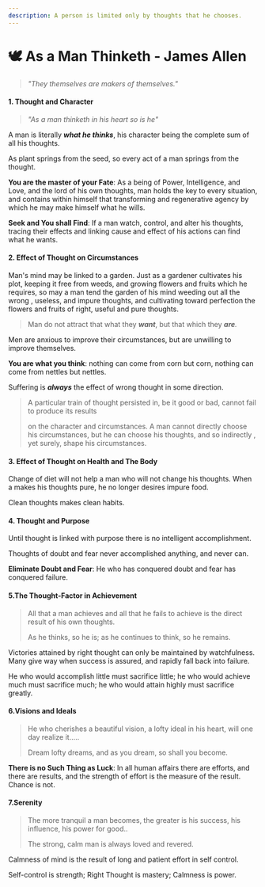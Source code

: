 ```yaml
---
description: A person is limited only by thoughts that he chooses.
---
```


# 🕊 As a Man Thinketh - James Allen

> _"They themselves are makers of themselves."_

#### 1. Thought and Character

> _"As a man thinketh in his heart so is he"_

A man is literally _**what he thinks**_, his character being the complete sum of all his thoughts.

As plant springs from  the seed, so every act of a man springs from the thought.

**You are the master of your Fate**:   As a being of Power, Intelligence, and Love, and the lord of his                 own thoughts, man holds the key to every situation, and  contains within himself that transforming and regenerative agency by which he may make himself what he wills.

**Seek and You shall Find**: If a man watch, control, and alter his thoughts, tracing their effects and linking cause and effect of his actions can find what he wants.

#### 2. Effect of Thought on Circumstances

Man's mind may be linked to a garden. Just as a gardener cultivates his plot, keeping it free from weeds, and growing flowers and fruits which he requires, so may a man tend the garden of his mind weeding out all the wrong , useless, and impure thoughts, and cultivating toward perfection the flowers and fruits of right, useful and pure thoughts.

> Man do not attract that what they _**want**_, but that which they _**are**._

&#x20;Men are anxious to improve their circumstances, but are unwilling to improve themselves.

**You are what you think**: nothing can come from corn but corn, nothing can come from nettles but nettles.

Suffering is _**always**_ the effect of wrong thought in some direction.

> A particular train of thought persisted in, be it good or bad, cannot fail to produce its results
>
> on the character and circumstances. A man cannot directly choose his circumstances, but he can choose his thoughts, and so indirectly , yet surely, shape his circumstances.

#### 3. Effect of Thought on Health and The Body

Change of diet will not help a man who will not change his thoughts. When a makes his thoughts pure, he no longer desires impure food.

Clean thoughts makes clean habits.&#x20;

#### 4. Thought and Purpose

Until thought is linked with purpose there is no intelligent accomplishment.

Thoughts of doubt and fear never accomplished anything, and never can.

**Eliminate Doubt and Fear**: He who has conquered doubt and fear has conquered failure.

#### 5.The Thought-Factor in Achievement

> All that a man achieves and all that he fails to achieve is the direct result of his own thoughts.
>
> As he thinks, so he is; as he continues  to think, so he remains.

Victories attained by right thought can only be maintained by watchfulness. Many give way when success is assured, and rapidly fall back into failure.

He who would accomplish little must sacrifice little; he who would achieve much must sacrifice much; he who would attain highly must sacrifice greatly.&#x20;

#### 6.Visions and Ideals

> He who cherishes a beautiful vision, a lofty ideal in his heart, will one day realize it.....
>
> Dream lofty dreams, and as you dream, so shall you become.

**There is no Such Thing as Luck**: In all human affairs there are efforts, and there are results, and the strength of effort is the measure of the result. Chance is not.

#### 7.Serenity

> The more tranquil a man becomes, the greater is his success, his influence, his power for good..
>
> The strong, calm man is always loved and revered.

Calmness of mind is the result of long and patient effort in self control.

Self-control is strength; Right Thought is mastery; Calmness is power.
